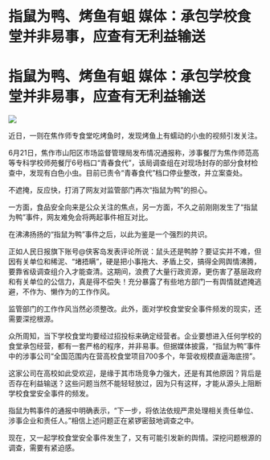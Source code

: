 # 指鼠为鸭、烤鱼有蛆 媒体：承包学校食堂并非易事，应查有无利益输送

# 指鼠为鸭、烤鱼有蛆 媒体：承包学校食堂并非易事，应查有无利益输送

![](https://inews.gtimg.com/om_bt/OBsqnAOwV8fRBTZLIMM7ZVty0NOPmF8Dw4qQ0DQ6iyNwwAA/1000)

近日，一则在焦作师专食堂吃烤鱼时，发现烤鱼上有蠕动的小虫的视频引发关注。

6月21日，焦作市山阳区市场监督管理局发布情况通报称，涉事餐厅为焦作师范高等专科学校师苑餐厅6号档口“青春食代”，该局调查组在对现场封存的部分食材检查中，发现有白色小虫。目前已责令“青春食代”档口停业整改，并立案查处。

不遮掩，反应快，打消了网友对监管部门再次“指鼠为鸭”的担心。

一方面，食品安全向来是公众关注的焦点，另一方面，不久之前刚刚发生了“指鼠为鸭”事件，网友难免会将两起事件相互对比。

在沸沸扬扬的“指鼠为鸭”事件之后，以此为鉴是一个强烈的共识。

正如人民日报旗下账号@侠客岛发表评论所说：鼠头还是鸭脖？要证实并不难，但因有关单位和稀泥、“堵捂瞒”，硬是把小事拖大、矛盾上交，搞得全网舆情沸腾，要靠省级调查组介入才能查清。这期间，浪费了大量行政资源，更伤害了基层政府和有关单位的公信力，真是得不偿失！充分暴露了有些地方部门一有舆情就遮掩逃避，不作为、懒作为的工作作风。

监管部门的工作作风当然必须整改。此外，面对学校食堂安全事件频发的现实，还需要深挖根源。

众所周知，当下学校食堂均要经过招投标来确定经营者。企业要想进入任何学校的食堂承包经营，都有一套严格的程序，并非易事。但据媒体披露，“指鼠为鸭”事件中的涉事公司“全国范围内在营高校食堂项目700多个，年营收规模直逼海底捞”。

这家公司在高校如此受欢迎，是缘于其市场竞争力强大，还是有其他原因？背后是否存在利益输送？这些问题当然不能轻轻放过，因为只有这样，才能从源头上阻断学校食堂安全事件的频发。

指鼠为鸭事件的通报中明确表示，“下一步，将依法依规严肃处理相关责任单位、涉事企业和责任人。”相信上述问题正在紧锣密鼓地调查之中。

现在，又一起学校食堂安全事件发生了，又有可能引发新的舆情。深挖问题根源的调查，需要有紧迫感。

